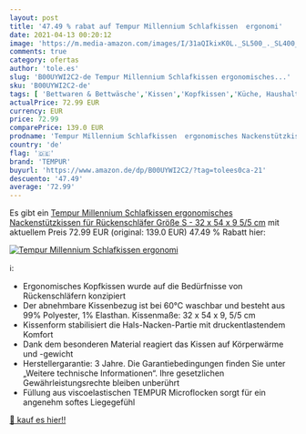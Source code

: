 ```yaml
---
layout: post
title: '47.49 % rabat auf Tempur Millennium Schlafkissen  ergonomi'
date: 2021-04-13 00:20:12
image: 'https://m.media-amazon.com/images/I/31aQIkixK0L._SL500_._SL400_.jpg'
comments: true
category: ofertas
author: 'tole.es'
slug: 'B00UYWI2C2-de Tempur Millennium Schlafkissen ergonomisches...'
sku: 'B00UYWI2C2-de'
tags: [ 'Bettwaren & Bettwäsche','Kissen','Kopfkissen','Küche, Haushalt & Wohnen','tempur', ]
actualPrice: 72.99 EUR
currency: EUR
price: 72.99
comparePrice: 139.0 EUR
prodname: 'Tempur Millennium Schlafkissen  ergonomisches Nackenstützkissen für Rückenschläfer  Größe S - 32 x 54 x 9 5/5 cm'
country: 'de'
flag: '🇩🇪'
brand: 'TEMPUR'
buyurl: 'https://www.amazon.de/dp/B00UYWI2C2/?tag=tolees0ca-21'
descuento: '47.49'
average: '72.99'
---
```


Es gibt ein [Tempur Millennium Schlafkissen  ergonomisches Nackenstützkissen für Rückenschläfer  Größe S - 32 x 54 x 9 5/5 cm](https://www.amazon.de/dp/B00UYWI2C2/?tag=tolees0ca-21) mit aktuellem Preis 72.99 EUR (original: 139.0 EUR) 47.49 % Rabatt hier:

[![Tempur Millennium Schlafkissen  ergonomi](https://m.media-amazon.com/images/I/31aQIkixK0L._SL500_._SL400_.jpg)](https://www.amazon.de/dp/B00UYWI2C2/?tag=tolees0ca-21)

ℹ️:

- Ergonomisches Kopfkissen wurde auf die Bedürfnisse von Rückenschläfern konzipiert
- Der abnehmbare Kissenbezug ist bei 60°C waschbar und besteht aus 99% Polyester, 1% Elasthan. Kissenmaße: 32 x 54 x 9, 5/5 cm
- Kissenform stabilisiert die Hals-Nacken-Partie mit druckentlastendem Komfort
- Dank dem besonderen Material reagiert das Kissen auf Körperwärme und -gewicht
- Herstellergarantie: 3 Jahre. Die Garantiebedingungen finden Sie unter „Weitere technische Informationen“. Ihre gesetzlichen Gewährleistungsrechte bleiben unberührt
- Füllung aus viscoelastischen TEMPUR Microflocken sorgt für ein angenehm softes Liegegefühl

[🛒 kauf es hier!!](https://www.amazon.de/dp/B00UYWI2C2/?tag=tolees0ca-21)
